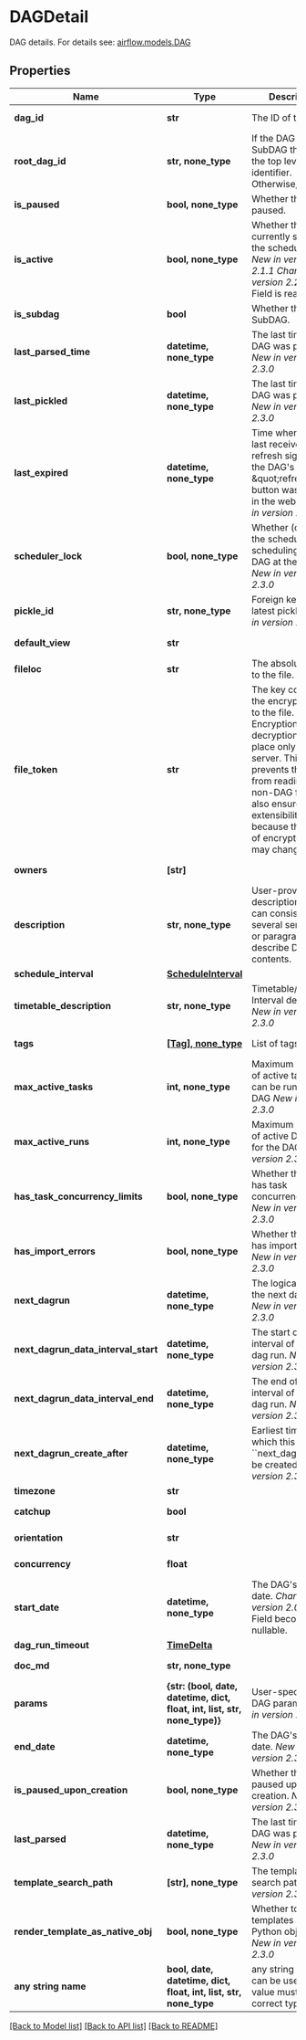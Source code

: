 # DAGDetail

DAG details.  For details see: [airflow.models.DAG](https://airflow.apache.org/docs/apache-airflow/stable/_api/airflow/models/index.html#airflow.models.DAG) 

## Properties
Name | Type | Description | Notes
------------ | ------------- | ------------- | -------------
**dag_id** | **str** | The ID of the DAG. | [optional] [readonly] 
**root_dag_id** | **str, none_type** | If the DAG is SubDAG then it is the top level DAG identifier. Otherwise, null. | [optional] [readonly] 
**is_paused** | **bool, none_type** | Whether the DAG is paused. | [optional] 
**is_active** | **bool, none_type** | Whether the DAG is currently seen by the scheduler(s).  *New in version 2.1.1*  *Changed in version 2.2.0*&amp;#58; Field is read-only.  | [optional] [readonly] 
**is_subdag** | **bool** | Whether the DAG is SubDAG. | [optional] [readonly] 
**last_parsed_time** | **datetime, none_type** | The last time the DAG was parsed.  *New in version 2.3.0*  | [optional] [readonly] 
**last_pickled** | **datetime, none_type** | The last time the DAG was pickled.  *New in version 2.3.0*  | [optional] [readonly] 
**last_expired** | **datetime, none_type** | Time when the DAG last received a refresh signal (e.g. the DAG&#39;s \&quot;refresh\&quot; button was clicked in the web UI)  *New in version 2.3.0*  | [optional] [readonly] 
**scheduler_lock** | **bool, none_type** | Whether (one of) the scheduler is scheduling this DAG at the moment  *New in version 2.3.0*  | [optional] [readonly] 
**pickle_id** | **str, none_type** | Foreign key to the latest pickle_id  *New in version 2.3.0*  | [optional] [readonly] 
**default_view** | **str** |  | [optional] [readonly] 
**fileloc** | **str** | The absolute path to the file. | [optional] [readonly] 
**file_token** | **str** | The key containing the encrypted path to the file. Encryption and decryption take place only on the server. This prevents the client from reading an non-DAG file. This also ensures API extensibility, because the format of encrypted data may change.  | [optional] [readonly] 
**owners** | **[str]** |  | [optional] [readonly] 
**description** | **str, none_type** | User-provided DAG description, which can consist of several sentences or paragraphs that describe DAG contents.  | [optional] [readonly] 
**schedule_interval** | [**ScheduleInterval**](ScheduleInterval.md) |  | [optional] 
**timetable_description** | **str, none_type** | Timetable/Schedule Interval description.  *New in version 2.3.0*  | [optional] [readonly] 
**tags** | [**[Tag], none_type**](Tag.md) | List of tags. | [optional] [readonly] 
**max_active_tasks** | **int, none_type** | Maximum number of active tasks that can be run on the DAG  *New in version 2.3.0*  | [optional] [readonly] 
**max_active_runs** | **int, none_type** | Maximum number of active DAG runs for the DAG  *New in version 2.3.0*  | [optional] [readonly] 
**has_task_concurrency_limits** | **bool, none_type** | Whether the DAG has task concurrency limits  *New in version 2.3.0*  | [optional] [readonly] 
**has_import_errors** | **bool, none_type** | Whether the DAG has import errors  *New in version 2.3.0*  | [optional] [readonly] 
**next_dagrun** | **datetime, none_type** | The logical date of the next dag run.  *New in version 2.3.0*  | [optional] [readonly] 
**next_dagrun_data_interval_start** | **datetime, none_type** | The start of the interval of the next dag run.  *New in version 2.3.0*  | [optional] [readonly] 
**next_dagrun_data_interval_end** | **datetime, none_type** | The end of the interval of the next dag run.  *New in version 2.3.0*  | [optional] [readonly] 
**next_dagrun_create_after** | **datetime, none_type** | Earliest time at which this &#x60;&#x60;next_dagrun&#x60;&#x60; can be created.  *New in version 2.3.0*  | [optional] [readonly] 
**timezone** | **str** |  | [optional] 
**catchup** | **bool** |  | [optional] [readonly] 
**orientation** | **str** |  | [optional] [readonly] 
**concurrency** | **float** |  | [optional] [readonly] 
**start_date** | **datetime, none_type** | The DAG&#39;s start date.  *Changed in version 2.0.1*&amp;#58; Field becomes nullable.  | [optional] [readonly] 
**dag_run_timeout** | [**TimeDelta**](TimeDelta.md) |  | [optional] 
**doc_md** | **str, none_type** |  | [optional] [readonly] 
**params** | **{str: (bool, date, datetime, dict, float, int, list, str, none_type)}** | User-specified DAG params.  *New in version 2.0.1*  | [optional] [readonly] 
**end_date** | **datetime, none_type** | The DAG&#39;s end date.  *New in version 2.3.0*.  | [optional] [readonly] 
**is_paused_upon_creation** | **bool, none_type** | Whether the DAG is paused upon creation.  *New in version 2.3.0*  | [optional] [readonly] 
**last_parsed** | **datetime, none_type** | The last time the DAG was parsed.  *New in version 2.3.0*  | [optional] [readonly] 
**template_search_path** | **[str], none_type** | The template search path.  *New in version 2.3.0*  | [optional] 
**render_template_as_native_obj** | **bool, none_type** | Whether to render templates as native Python objects.  *New in version 2.3.0*  | [optional] [readonly] 
**any string name** | **bool, date, datetime, dict, float, int, list, str, none_type** | any string name can be used but the value must be the correct type | [optional]

[[Back to Model list]](../README.md#documentation-for-models) [[Back to API list]](../README.md#documentation-for-api-endpoints) [[Back to README]](../README.md)


